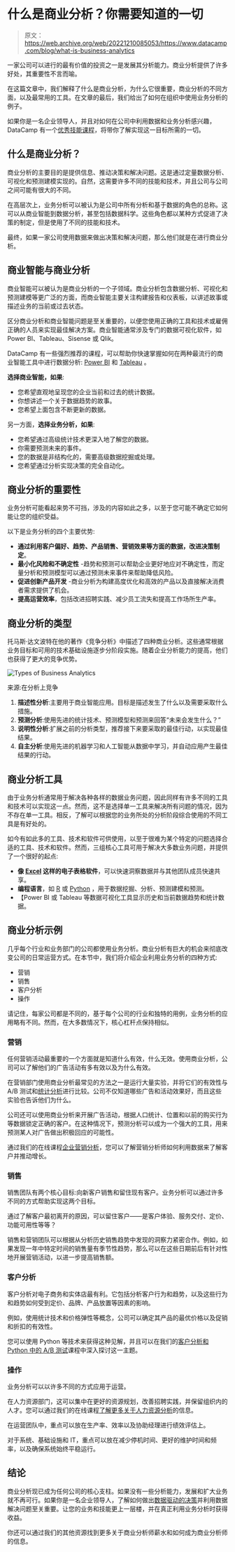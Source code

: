 # 什么是商业分析？你需要知道的一切

> 原文：<https://web.archive.org/web/20221210085053/https://www.datacamp.com/blog/what-is-business-analytics>

一家公司可以进行的最有价值的投资之一是发展其分析能力。商业分析提供了许多好处，其重要性不言而喻。

在这篇文章中，我们解释了什么是商业分析，为什么它很重要，商业分析的不同方面，以及最常用的工具。在文章的最后，我们给出了如何在组织中使用业务分析的例子。

如果你是一名企业领导人，并且对如何在公司中利用数据和业务分析感兴趣，DataCamp 有一个[优秀技能课程](https://web.archive.org/web/20221210080245/https://www.datacamp.com/tracks/foundational-data-skills-for-business-leaders)，将带你了解实现这一目标所需的一切。

## 什么是商业分析？

商业分析的主要目的是提供信息、推动决策和解决问题。这是通过定量数据分析、可视化和预测建模实现的。自然，这需要许多不同的技能和技术，并且公司与公司之间可能有很大的不同。

在高层次上，业务分析可以被认为是公司中所有分析和基于数据的角色的总称。这可以从商业智能到数据分析，甚至包括数据科学。这些角色都以某种方式促进了决策的制定，但是使用了不同的技能和技术。

最终，如果一家公司使用数据来做出决策和解决问题，那么他们就是在进行商业分析。

## 商业智能与商业分析

商业智能可以被认为是商业分析的一个子领域。商业分析包含数据分析、可视化和预测建模等更广泛的方面，而商业智能主要关注构建报告和仪表板，以讲述故事或描述业务的当前或过去状态。

区分商业分析和商业智能问题是至关重要的，以便您使用正确的工具和技术或雇佣正确的人员来实现最佳解决方案。商业智能通常涉及专门的数据可视化软件，如 Power BI、Tableau、Sisense 或 Qlik。

DataCamp 有一些强烈推荐的课程，可以帮助你快速掌握如何在两种最流行的商业智能工具中进行数据分析: [Power BI](https://web.archive.org/web/20221210080245/https://www.datacamp.com/learn/power-bi) 和 [Tableau](https://web.archive.org/web/20221210080245/https://www.datacamp.com/learn/tableau) 。

**选择商业智能，如果**:

*   您希望直观地呈现您的企业当前和过去的统计数据。
*   你想讲述一个关于数据趋势的故事。
*   您希望上面包含不断更新的数据。

另一方面，**选择业务分析，如果**:

*   您希望通过高级统计技术更深入地了解您的数据。
*   你需要预测未来的事件。
*   您的数据是非结构化的，需要高级数据挖掘或处理。
*   您希望通过分析实现决策的完全自动化。

## 商业分析的重要性

业务分析可能看起来势不可挡，涉及的内容如此之多，以至于您可能不确定它如何能让您的组织受益。

以下是业务分析的四个主要优势:

*   **通过利用客户偏好、趋势、产品销售、营销效果等方面的数据，改进决策制定**。
*   **最小化风险和不确定性** -趋势和预测可以帮助企业更好地应对不确定性，而定量分析和预测模型可以通过预测未来事件来帮助降低风险。
*   **促进创新产品开发** -商业分析为构建高度优化和高效的产品以及直接解决消费者需求提供了机会。
*   **提高运营效率**，包括改进招聘实践、减少员工流失和提高工作场所生产率。

## 商业分析的类型

托马斯·达文波特在他的著作《竞争分析》中描述了四种商业分析。这些通常根据业务目标和可用的技术基础设施逐步分阶段实施。随着企业分析能力的提高，他们也获得了更大的竞争优势。

![Types of Business Analytics](img/a1365ba51156f6c122537d72ec59f1c6.png)

来源:在分析上竞争

1.  **描述性分析**:主要用于商业智能应用。目标是描述发生了什么以及需要采取什么措施。
2.  **预测分析**:使用先进的统计技术、预测模型和预测来回答“未来会发生什么？”
3.  **说明性分析**:扩展之前的分析类型，推荐接下来要采取的最佳行动，以实现最佳结果。
4.  **自主分析**:使用先进的机器学习和人工智能从数据中学习，并自动应用产生最佳结果的行动。

## 商业分析工具

由于业务分析通常用于解决各种各样的数据业务问题，因此同样有许多不同的工具和技术可以实现这一点。然而，这不是选择单一工具来解决所有问题的情况，因为不存在单一工具。相反，了解可以根据您的业务所处的分析阶段综合使用的不同工具是有好处的。

如今有如此多的工具、技术和软件可供使用，以至于很难为某个特定的问题选择合适的工具、技术和软件。然而，三组核心工具可用于解决大多数业务问题，并提供了一个很好的起点:

*   **像 [Excel](https://web.archive.org/web/20221210080245/https://www.datacamp.com/courses/data-analysis-in-excel) 这样的电子表格软件**，可以快速洞察数据并与其他团队成员快速共享。
*   **编程语言**，如 [R](https://web.archive.org/web/20221210080245/https://www.datacamp.com/learn/r) 或 [Python](https://web.archive.org/web/20221210080245/https://www.datacamp.com/learn/python) ，用于数据挖掘、分析、预测建模和预测。
*   【Power BI 或 Tableau 等数据可视化工具显示历史和当前数据趋势和统计数据。

## 商业分析示例

几乎每个行业和业务部门的公司都使用业务分析。商业分析有巨大的机会来彻底改变公司的日常运营方式。在本节中，我们将介绍企业利用业务分析的四种方式:

*   营销
*   销售
*   客户分析
*   操作

请记住，每家公司都是不同的，基于每个公司的行业和独特的用例，业务分析的应用略有不同。然而，在大多数情况下，核心杠杆点保持相似。

### 营销

任何营销活动最重要的一个方面就是知道什么有效，什么无效。使用商业分析，公司可以了解他们的广告活动有多有效以及为什么有效。

在营销部门使用商业分析最常见的方法之一是运行大量实验，并将它们的有效性与 A/B 测试和[统计分析](https://web.archive.org/web/20221210080245/https://www.datacamp.com/courses/statistical-thinking-in-python-part-1)进行比较。公司不仅知道哪些广告和活动效果好，而且这些实验也告诉他们为什么。

公司还可以使用商业分析来开展广告活动，根据人口统计、位置和以前的购买行为等数据锁定正确的客户。在这种情况下，预测分析可以成为一个强大的工具，用来预测某人对广告做出积极回应的可能性。

通过我们的在线课程[企业营销分析](https://web.archive.org/web/20221210080245/https://www.datacamp.com/courses/marketing-analytics-for-business)，您可以了解营销分析师如何利用数据来了解客户并推动增长。

### 销售

销售团队有两个核心目标:向新客户销售和留住现有客户。业务分析可以通过许多不同的方式帮助实现这两个目标。

通过了解客户最初离开的原因，可以留住客户——是客户体验、服务交付、定价、功能可用性等等？

销售和营销团队可以根据从分析历史销售趋势中发现的洞察力紧密合作。例如，如果发现一年中特定时间的销售量有季节性趋势，那么可以在这些日期前后有针对性地开展营销活动，以进一步提高销售额。

### 客户分析

客户分析对电子商务和实体店最有利。它包括分析客户行为和趋势，以及这些行为和趋势如何受到定价、品牌、产品放置等因素的影响。

例如，使用统计技术和价格弹性等概念，公司可以确定其产品的最优价格以及促销和折扣的有效性。

您可以使用 Python 等技术来获得这种见解，并且可以在我们的[客户分析和 Python 中的 A/B 测试](https://web.archive.org/web/20221210080245/https://www.datacamp.com/courses/customer-analytics-and-ab-testing-in-python)课程中深入探讨这一主题。

### 操作

业务分析可以以许多不同的方式应用于运营。

在人力资源部门，这可以集中在更好的资源规划，改善招聘实践，并保留组织内的人才。您可以通过我们的在线课程[了解更多关于人力资源分析](https://web.archive.org/web/20221210080245/https://www.datacamp.com/courses/hr-analytics-exploring-employee-data-in-r)的信息。

在运营团队中，重点可以放在生产率、效率以及协助经理进行绩效评估上。

对于系统、基础设施和 IT，重点可以放在减少停机时间、更好的维护时间和频率，以及确保系统始终平稳运行。

## 结论

商业分析现已成为任何公司的核心支柱。如果没有一些分析能力，发展和扩大业务就不再可行。如果你是一名企业领导人，了解如何做出[数据驱动的决策](https://web.archive.org/web/20221210080245/https://www.datacamp.com/courses/data-driven-decision-making-for-business)并利用数据解决问题至关重要。让您的业务和技能更上一层楼，并在真正利用业务分析时获得收益。

你还可以通过我们的其他资源找到更多关于商业分析师薪水和如何成为商业分析师的信息。